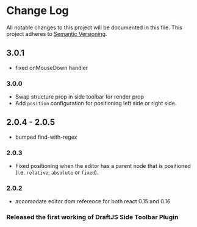 # Change Log

All notable changes to this project will be documented in this file.
This project adheres to [Semantic Versioning](http://semver.org/).

## 3.0.1
- fixed onMouseDown handler

### 3.0.0
- Swap structure prop in side toolbar for render prop
- Add `position` configuration for positioning left side or right side.

## 2.0.4 - 2.0.5
- bumped find-with-regex

### 2.0.3
- Fixed positioning when the editor has a parent node that is positioned (i.e. `relative`, `absolute` or `fixed`).

### 2.0.2
- accomodate editor dom reference for both react 0.15 and 0.16

### Released the first working of DraftJS Side Toolbar Plugin
